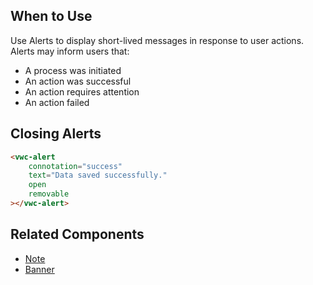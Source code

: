 ## When to Use

Use Alerts to display short-lived messages in response to user actions. Alerts may inform users that:

- A process was initiated
- An action was successful
- An action requires attention
- An action failed

## Closing Alerts

<docs-do-dont>
<docs-do slot="description" headline="Provide the close button" caption="The close button allows users to dismiss the Alert to access content behind it.">

```html preview example 100px
<vwc-alert
	connotation="success"
	text="Data saved successfully."
	open
	removable
></vwc-alert>
```

</docs-do>

<docs-do dont headline="Don't automatically close interactive Alerts" caption="Users with disabilities may need more time to interact with the Alert.">
</docs-do>
</docs-do-dont>

## Related Components

- [Note](/components/note/)
- [Banner](/components/banner/)
